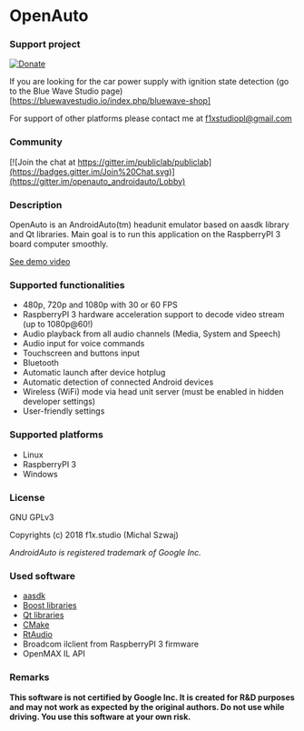 
# OpenAuto

### Support project
[![Donate](https://img.shields.io/badge/Donate-PayPal-green.svg)](https://www.paypal.com/cgi-bin/webscr?cmd=_s-xclick&hosted_button_id=R4HXE5ESDR4U4)

If you are looking for the car power supply with ignition state detection (go to the Blue Wave Studio page)[https://bluewavestudio.io/index.php/bluewave-shop]

For support of other platforms please contact me at f1xstudiopl@gmail.com

### Community
[![Join the chat at https://gitter.im/publiclab/publiclab](https://badges.gitter.im/Join%20Chat.svg)](https://gitter.im/openauto_androidauto/Lobby)

### Description
OpenAuto is an AndroidAuto(tm) headunit emulator based on aasdk library and Qt libraries. Main goal is to run this application on the RaspberryPI 3 board computer smoothly.

[See demo video](https://www.youtube.com/watch?v=k9tKRqIkQs8)

### Supported functionalities
 - 480p, 720p and 1080p with 30 or 60 FPS
 - RaspberryPI 3 hardware acceleration support to decode video stream (up to 1080p@60!)
 - Audio playback from all audio channels (Media, System and Speech)
 - Audio input for voice commands
 - Touchscreen and buttons input
 - Bluetooth
 - Automatic launch after device hotplug
 - Automatic detection of connected Android devices
 - Wireless (WiFi) mode via head unit server (must be enabled in hidden developer settings)
 - User-friendly settings

### Supported platforms

 - Linux
 - RaspberryPI 3
 - Windows

### License
GNU GPLv3

Copyrights (c) 2018 f1x.studio (Michal Szwaj)

*AndroidAuto is registered trademark of Google Inc.*

### Used software
 - [aasdk](https://github.com/f1xpl/aasdk)
 - [Boost libraries](http://www.boost.org/)
 - [Qt libraries](https://www.qt.io/)
 - [CMake](https://cmake.org/)
 - [RtAudio](https://www.music.mcgill.ca/~gary/rtaudio/playback.html)
 - Broadcom ilclient from RaspberryPI 3 firmware
 - OpenMAX IL API

### Remarks
**This software is not certified by Google Inc. It is created for R&D purposes and may not work as expected by the original authors. Do not use while driving. You use this software at your own risk.**
